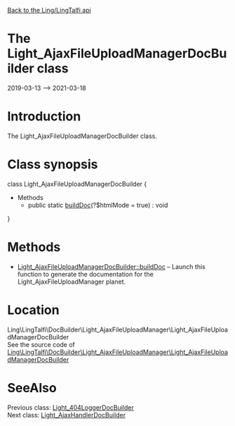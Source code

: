 [Back to the Ling/LingTalfi api](https://github.com/lingtalfi/LingTalfi/blob/master/doc/api/Ling/LingTalfi.md)



The Light_AjaxFileUploadManagerDocBuilder class
================
2019-03-13 --> 2021-03-18






Introduction
============

The Light_AjaxFileUploadManagerDocBuilder class.



Class synopsis
==============


class <span class="pl-k">Light_AjaxFileUploadManagerDocBuilder</span>  {

- Methods
    - public static [buildDoc](https://github.com/lingtalfi/LingTalfi/blob/master/doc/api/Ling/LingTalfi/DocBuilder/Light_AjaxFileUploadManager/Light_AjaxFileUploadManagerDocBuilder/buildDoc.md)(?$htmlMode = true) : void

}






Methods
==============

- [Light_AjaxFileUploadManagerDocBuilder::buildDoc](https://github.com/lingtalfi/LingTalfi/blob/master/doc/api/Ling/LingTalfi/DocBuilder/Light_AjaxFileUploadManager/Light_AjaxFileUploadManagerDocBuilder/buildDoc.md) &ndash; Launch this function to generate the documentation for the Light_AjaxFileUploadManager planet.





Location
=============
Ling\LingTalfi\DocBuilder\Light_AjaxFileUploadManager\Light_AjaxFileUploadManagerDocBuilder<br>
See the source code of [Ling\LingTalfi\DocBuilder\Light_AjaxFileUploadManager\Light_AjaxFileUploadManagerDocBuilder](https://github.com/lingtalfi/LingTalfi/blob/master/DocBuilder/Light_AjaxFileUploadManager/Light_AjaxFileUploadManagerDocBuilder.php)



SeeAlso
==============
Previous class: [Light_404LoggerDocBuilder](https://github.com/lingtalfi/LingTalfi/blob/master/doc/api/Ling/LingTalfi/DocBuilder/Light_404Logger/Light_404LoggerDocBuilder.md)<br>Next class: [Light_AjaxHandlerDocBuilder](https://github.com/lingtalfi/LingTalfi/blob/master/doc/api/Ling/LingTalfi/DocBuilder/Light_AjaxHandler/Light_AjaxHandlerDocBuilder.md)<br>
